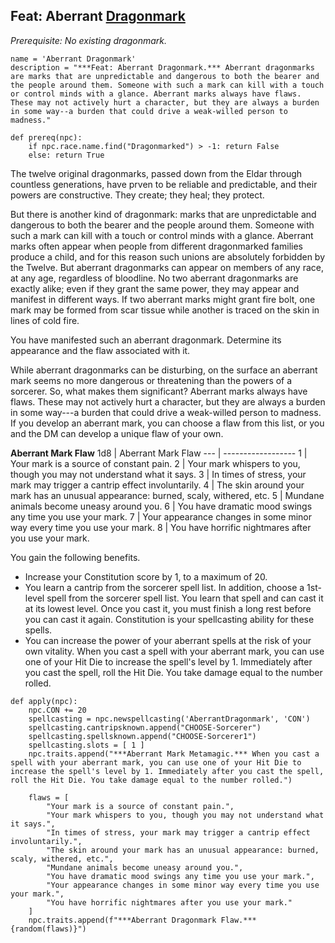 ## Feat: Aberrant [Dragonmark](..//Races/Dragonmarked.md)
*Prerequisite: No existing dragonmark.*

```
name = 'Aberrant Dragonmark'
description = "***Feat: Aberrant Dragonmark.*** Aberrant dragonmarks are marks that are unpredictable and dangerous to both the bearer and the people around them. Someone with such a mark can kill with a touch or control minds with a glance. Aberrant marks always have flaws. These may not actively hurt a character, but they are always a burden in some way--a burden that could drive a weak-willed person to madness."

def prereq(npc):
    if npc.race.name.find("Dragonmarked") > -1: return False
    else: return True
```

The twelve original dragonmarks, passed down from the Eldar through countless generations, have prven to be reliable and predictable, and their powers are constructive. They create; they heal; they protect.

But there is another kind of dragonmark: marks that are unpredictable and dangerous to both the bearer and the people around them. Someone with such a mark can kill with a touch or control minds with a glance. Aberrant marks often appear when people from different dragonmarked families produce a child, and for this reason such unions are absolutely forbidden by the Twelve. But aberrant dragonmarks can appear on members of any race, at any age, regardless of bloodline. No two aberrant dragonmarks are exactly alike; even if they grant the same power, they may appear and manifest in different ways. If two aberrant marks might grant fire bolt, one mark may be formed from scar tissue while another is traced on the skin in lines of cold fire.

You have manifested such an aberrant dragonmark. Determine its appearance and the flaw associated with it.

While aberrant dragonmarks can be disturbing, on the surface an aberrant mark seems no more dangerous or threatening than the powers of a sorcerer. So, what makes them significant? Aberrant marks always have flaws. These may not actively hurt a character, but they are always a burden in some way---a burden that could drive a weak-willed person to madness. If you develop an aberrant mark, you can choose a flaw from this list, or you and the DM can develop a unique flaw of your own.

**Aberrant Mark Flaw**
1d8 | Aberrant Mark Flaw
--- | ------------------
1 | Your mark is a source of constant pain.
2 | Your mark whispers to you, though you may not understand what it says.
3 | In times of stress, your mark may trigger a cantrip effect involuntarily.
4 | The skin around your mark has an unusual appearance: burned, scaly, withered, etc.
5 | Mundane animals become uneasy around you.
6 | You have dramatic mood swings any time you use your mark.
7 | Your appearance changes in some minor way every time you use your mark.
8 | You have horrific nightmares after you use your mark.

You gain the following benefits.

* Increase your Constitution score by 1, to a maximum of 20.
* You learn a cantrip from the sorcerer spell list. In addition, choose a 1st-level spell from the sorcerer spell list. You learn that spell and can cast it at its lowest level. Once you cast it, you must finish a long rest before you can cast it again. Constitution is your spellcasting ability for these spells.
* You can increase the power of your aberrant spells at the risk of your own vitality. When you cast a spell with your aberrant mark, you can use one of your Hit Die to increase the spell's level by 1. Immediately after you cast the spell, roll the Hit Die. You take damage equal to the number rolled.

```
def apply(npc):
    npc.CON += 20
    spellcasting = npc.newspellcasting('AberrantDragonmark', 'CON')
    spellcasting.cantripsknown.append("CHOOSE-Sorcerer")
    spellcasting.spellsknown.append("CHOOSE-Sorcerer1")
    spellcasting.slots = [ 1 ]
    npc.traits.append("***Aberrant Mark Metamagic.*** When you cast a spell with your aberrant mark, you can use one of your Hit Die to increase the spell's level by 1. Immediately after you cast the spell, roll the Hit Die. You take damage equal to the number rolled.")

    flaws = [
        "Your mark is a source of constant pain.",
        "Your mark whispers to you, though you may not understand what it says.",
        "In times of stress, your mark may trigger a cantrip effect involuntarily.",
        "The skin around your mark has an unusual appearance: burned, scaly, withered, etc.",
        "Mundane animals become uneasy around you.",
        "You have dramatic mood swings any time you use your mark.",
        "Your appearance changes in some minor way every time you use your mark.",
        "You have horrific nightmares after you use your mark."
    ]
    npc.traits.append(f"***Aberrant Dragonmark Flaw.*** {random(flaws)}")
```